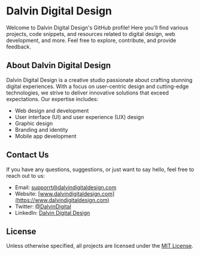 # Dalvin Digital Design

Welcome to Dalvin Digital Design's GitHub profile! Here you'll find various projects, code snippets, and resources related to digital design, web development, and more. Feel free to explore, contribute, and provide feedback.

## About Dalvin Digital Design

Dalvin Digital Design is a creative studio passionate about crafting stunning digital experiences. With a focus on user-centric design and cutting-edge technologies, we strive to deliver innovative solutions that exceed expectations. Our expertise includes:

- Web design and development
- User interface (UI) and user experience (UX) design
- Graphic design
- Branding and identity
- Mobile app development


## Contact Us

If you have any questions, suggestions, or just want to say hello, feel free to reach out to us:

- Email: [supporrt@dalvindigitaldesign.com](mailto:support@dalvindigitaldesign.com)
- Website: [www.dalvindigitaldesign.com](https://www.dalvindigitaldesign.com)
- Twitter: [@DalvinDigital](https://twitter.com/DalvinDigital)
- LinkedIn: [Dalvin Digital Design](https://www.linkedin.com/company/dalvindigital)

## License

Unless otherwise specified, all projects are licensed under the [MIT License](LICENSE).
